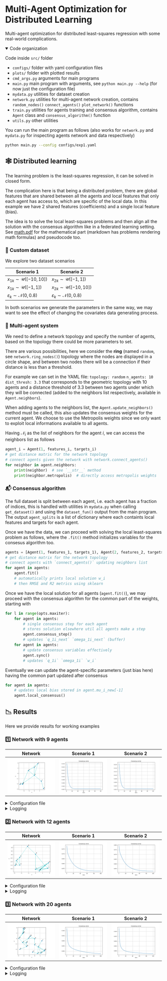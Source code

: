 # Multi-Agent Optimization for Distributed Learning

Multi-agent optimization for distributed least-squares regression with some real-world complications.

<details open>
<summary>Code organization</summary>

Code inside `src/` folder

- `configs/` folder with yaml configuration files
- `plots/` folder with plotted results
- `cmd_args.py` arguments for main programs
- `main.py` main program with arguments, see `python main.py --help` (for now just the configuration file)
- `mydata.py` utilities for dataset creation
- `network.py` utilities for multi-agent network creation, contains `random_nodes()` `connect_agents()` `plot_network()` functions
- `train.py` utilities for agents training and consensus algorithm, contains `Agent` class and `consensus_algorithm()` function
- `utils.py` other utilities

</details>

You can run the main program as follows (also works for `network.py` and `mydata.py` for inspecting agents network and data respectively)

```bash
python main.py --config configs/exp1.yaml
```

## :spider_web: Distributed learning

The learning problem is the least-squares regression, it can be solved in closed form.

The complication here is that being a distributed problem, there are global features that are shared between all the agents and local features that only each agent has access to, which are specific of the local data. In this example we have 2 shared features (coefficients) and a single local feature (bias).

The idea is to solve the local least-squares problems and then align all the solution with the consensus algorithm like in a federated learning setting. See [math.pdf](math.pdf) for the mathematical part (markdown has problems rendering math formulas) and pseudocode too.

### :file_folder: Custom dataset

We explore two dataset scenarios

Scenario 1 | Scenario 2
---------- | ----------
$x_{1k}\sim\mathcal{U}([-10,10])$ | $x_{2k}\sim\mathcal{U}([-1,1])$
$x_{1k}\sim\mathcal{U}([-1,1])$ | $x_{2k}\sim\mathcal{U}([-10,10])$ 
$\varepsilon_k\sim\mathcal{N}(0,0.8)$ | $\varepsilon_k\sim\mathcal{N}(0,0.8)$

In both scenarios we generate the parameters in the same way, we may want to see the effect of changing the covariates data generating process.

### :busts_in_silhouette: Multi-agent system

We need to define a network topology and specify the number of agents, based on the topology there could be more parameters to set.

There are various possibilities, here we consider the **ring** (named `random`, see `network.ring_nodes()`) topology where the nodes are displayed in a circle shape, and between two nodes there will be a connection if their distance is less than a threshold.
<!-- - Geometric: generate random 2D coordinates the connect two agents if their distance is below a given threshold (see `network.random_nodes()`)
- Ring: display the nodes in a circle (see `network.ring_nodes`) as the previous the threshold should be provided here too -->

For example we can set in the YAML file: `topology: random` `n_agents: 10` `dist_thresh: 3.3` that corresponds to the geometric topology with 10 agents and a distance threshold of 3.3 between two agents under which they will be connected (added to the neighbors list respectively, available in `Agent.neighbors`).

When adding agents to the neighbors list, the `Agent.update_neighbors()` method must be called, this also updates the consensus weights for the current agent. We choose to use the Metropolis weights since we only want to exploit local informations available to all agents.

Having $\mathcal{N}_i$ as the list of neighbors for the agent $i$, we can access the neighbors list as follows

```python
agent_i = Agent(1, features_i, targets_i)
# get distance matric for the network topology
# connect agents given the network with network.connect_agents()
for neighbor in agent.neighbors:
    print(neighbor)  # see `__str__` method
    print(neighbor.metropolis)  # directly access metropolis weights
```

### :mailbox_with_mail: Consensus algorithm

The full dataset is split between each agent, i.e. each agent has a fraction of indices, this is handled with utilities in `mydata.py` when calling `get_dataset()` and using the `dataset_fun()` output from the main program. The output `agent_splits` is a list of dictionary where each containts local features and targets for each agent.

Once we have the data, we can proceed with solving the local least-squares problem as follows, where the `.fit()` method initializes variables for the consesus algorithm too.

```python
agents = [Agent(1, features_1, targets_1), Agent(2, features_2, targets_2)]
# get distance matrix for the network topology
# connect agents with `connect_agents()` updating neighbors list
for agent in agents:
    agent.fit()
    # automatically prints local solution w_i
    # then RMSE and R2 metrics using sklearn
```

Once we have the local solution for all agents (`agent.fit()`), we may proceed with the consensus algorithm for the common part of the weights, starting with

```python
for l in range(opts.maxiter):
    for agent in agents:
        # single consensus step for each agent
        # stores solution elsewhere util all agents make a step
        agent.consensus_step()
        # updates `q_1i_next` `omega_1i_next` (buffer)
    for agent in agents:
        # update consensus variables effectively
        agent.sync()
        # updates `q_1i` `omega_1i` `w_i`
```

Eventually we can update the agent-specific parameters (just bias here) having the common part updated after consensus

```python
for agent in agents:
    # updates local bias stored in agent.mu_i_new[-1]
    agent.local_consensus()
```

## :chart_with_downwards_trend: Results

Here we provide results for working examples

### :one: Network with 9 agents

Network | Scenario 1 | Scenario 2
------- | ---------- | ----------
![rand12](src/plots/random9.png) | ![err1](src/plots/data1_rand9.png) | ![err2](src/plots/data2_rand9.png)

<details>
<summary>Configuration file</summary>

- `seed: 42`
- `dataset: dataset1` then `dataset2`
- `n_samples: 12000`
- `n_agents: 9`
- `topology: random`
- `grid_size: 5`
- `dist_thresh: 2.8`
- `maxiter: 60`
- `experiment_name: data1_rand9` then `data2_rand9`
- `log_every: 15`

</details>

<details>
<summary>Logging</summary>

<table>
<tr>
<th>Scenario 1</th>
<th>Scenario 2</th>
</tr>
<tr>
<td>

```bash
Synthetic w_i_avg=[ 0.5637 -1.4668  0.3939]

Local w_i_avg=[ 0.5631 -1.4813  0.3893] RMSE_avg=0.79 R2_avg=0.91

Iteration [001/60] cons_err=0.118168
  w_i_avg=[ 0.5763 -1.473   0.3893] RMSE_avg=1.34 R2_avg=0.37
Iteration [016/60] cons_err=0.102429
  w_i_avg=[ 0.5614 -1.447   0.3893] RMSE_avg=1.43 R2_avg=0.10
Iteration [031/60] cons_err=0.102381
  w_i_avg=[ 0.5607 -1.4461  0.3893] RMSE_avg=1.44 R2_avg=0.09
Iteration [046/60] cons_err=0.102381
  w_i_avg=[ 0.5606 -1.446   0.3893] RMSE_avg=1.44 R2_avg=0.09
Iteration [060/60] cons_err=0.102381
  w_i_avg=[ 0.5606 -1.446   0.3893] RMSE_avg=1.44 R2_avg=0.09

w_i_avg=[ 0.5606 -1.446   0.3947] RMSE_avg=1.44 R2_avg=0.09
```

</td>
<td>

```bash
Synthetic w_i_avg=[ 0.5637 -1.4668  0.3939]

Local w_i_avg=[ 0.5581 -1.4683  0.3893] RMSE_avg=0.79 R2_avg=0.99

Iteration [001/60] cons_err=0.116577
  w_i_avg=[ 0.5865 -1.458   0.3893] RMSE_avg=1.26 R2_avg=0.95
Iteration [016/60] cons_err=0.102419
  w_i_avg=[ 0.5718 -1.4335  0.3893] RMSE_avg=1.37 R2_avg=0.94
Iteration [031/60] cons_err=0.102381
  w_i_avg=[ 0.571  -1.4326  0.3893] RMSE_avg=1.37 R2_avg=0.94
Iteration [046/60] cons_err=0.102381
  w_i_avg=[ 0.571  -1.4326  0.3893] RMSE_avg=1.37 R2_avg=0.94
Iteration [060/60] cons_err=0.102381
  w_i_avg=[ 0.571  -1.4326  0.3893] RMSE_avg=1.37 R2_avg=0.94

w_i_avg=[ 0.571  -1.4326  0.3786] RMSE_avg=1.37 R2_avg=0.94
```

</td>
</tr>
</table>

</details>


### :two: Network with 12 agents

Network | Scenario 1 | Scenario 2
------- | ---------- | ----------
![rand12](src/plots/random12.png) | ![err1](src/plots/data1_rand12.png) | ![err2](src/plots/data2_rand12.png)


<details>
<summary>Configuration file</summary>

- `seed: 42`
- `dataset: dataset1` then `dataset2`
- `n_samples: 20000`
- `n_agents: 12`
- `topology: random`
- `grid_size: 5`
- `dist_thresh: 2.2`
- `maxiter: 100`
- `experiment_name: data1_rand12` and `data2_rand12`
- `log_every: 15`

</details>

<details>
<summary>Logging</summary>

<table>
<tr>
<th>Scenario 1</th>
<th>Scenario 2</th>
</tr>
<tr>
<td>

```bash
Synthetic w_i_avg=[ 0.6253 -1.6316  0.1697]

Local w_i_avg=[ 0.6264 -1.6359  0.1679] RMSE_avg=0.80 R2_avg=0.91

Iteration [001/100] cons_err=0.077981
  w_i_avg=[ 0.6327 -1.6719  0.1679] RMSE_avg=1.83 R2_avg=0.43
Iteration [016/100] cons_err=0.061298
  w_i_avg=[ 0.6341 -1.6904  0.1679] RMSE_avg=2.00 R2_avg=0.31
Iteration [031/100] cons_err=0.056201
  w_i_avg=[ 0.6306 -1.6992  0.1679] RMSE_avg=1.99 R2_avg=0.32
Iteration [046/100] cons_err=0.053975
  w_i_avg=[ 0.6284 -1.7049  0.1679] RMSE_avg=1.99 R2_avg=0.32
Iteration [061/100] cons_err=0.053000
  w_i_avg=[ 0.6269 -1.7087  0.1679] RMSE_avg=1.99 R2_avg=0.32
Iteration [076/100] cons_err=0.052573
  w_i_avg=[ 0.6259 -1.7112  0.1679] RMSE_avg=1.99 R2_avg=0.32
Iteration [091/100] cons_err=0.052386
  w_i_avg=[ 0.6253 -1.7128  0.1679] RMSE_avg=1.99 R2_avg=0.32
Iteration [100/100] cons_err=0.052329
  w_i_avg=[ 0.625  -1.7135  0.1679] RMSE_avg=2.00 R2_avg=0.32

w_i_avg=[ 0.625  -1.7135  0.2067] RMSE_avg=1.99 R2_avg=0.32
```

</td>
<td>

```bash
Synthetic w_i_avg=[ 0.6253 -1.6316  0.1697]

Local w_i_avg=[ 0.6371 -1.632   0.1679] RMSE_avg=0.80 R2_avg=0.99

Iteration [001/100] cons_err=0.078895
  w_i_avg=[ 0.6363 -1.6396  0.1679] RMSE_avg=1.87 R2_avg=0.95
Iteration [016/100] cons_err=0.062099
  w_i_avg=[ 0.6377 -1.6566  0.1679] RMSE_avg=1.97 R2_avg=0.94
Iteration [031/100] cons_err=0.056568
  w_i_avg=[ 0.635  -1.6659  0.1679] RMSE_avg=2.01 R2_avg=0.94
Iteration [046/100] cons_err=0.054140
  w_i_avg=[ 0.6335 -1.672   0.1679] RMSE_avg=2.03 R2_avg=0.93
Iteration [061/100] cons_err=0.053074
  w_i_avg=[ 0.6327 -1.6761  0.1679] RMSE_avg=2.05 R2_avg=0.93
Iteration [076/100] cons_err=0.052606
  w_i_avg=[ 0.6321 -1.6789  0.1679] RMSE_avg=2.07 R2_avg=0.93
Iteration [091/100] cons_err=0.052400
  w_i_avg=[ 0.6318 -1.6807  0.1679] RMSE_avg=2.08 R2_avg=0.93
Iteration [100/100] cons_err=0.052337
  w_i_avg=[ 0.6317 -1.6815  0.1679] RMSE_avg=2.08 R2_avg=0.93

w_i_avg=[ 0.6317 -1.6815  0.1684] RMSE_avg=2.08 R2_avg=0.93
```

</td>
</tr>
</table>

</details>


### :three: Network with 20 agents

Network | Scenario 1 | Scenario 2
------- | ---------- | ----------
![rand20](src/plots/random20.png) | ![error1](src/plots/data1_rand20.png) | ![error2](src/plots/data2_rand20.png)


<details>
<summary>Configuration file</summary>

- `seed: 42`
- `dataset: dataset1` and `dataset2`
- `n_samples: 40000`
- `n_agents: 20`
- `topology: random`
- `grid_size: 5`
- `dist_thresh: 1.35`
- `maxiter: 100`
- `experiment_name: data1_rand20` and `data2_rand20`
- `log_every: 15`

</details>

<details>
<summary>Logging</summary>

<table>
<tr>
<th>Scenario 1</th>
<th>Scenario 2</th>
</tr>
<tr>
<td>

```bash
Synthetic w_i_avg=[ 0.4081 -1.5619  0.2113]

Local w_i_avg=[ 0.4087 -1.5707  0.2119] RMSE_avg=0.80 R2_avg=0.86

Iteration [001/100] cons_err=0.102139
  w_i_avg=[ 0.4029 -1.5829  0.2119] RMSE_avg=1.43 R2_avg=0.36
Iteration [016/100] cons_err=0.082837
  w_i_avg=[ 0.4161 -1.5796  0.2119] RMSE_avg=1.61 R2_avg=0.03
Iteration [031/100] cons_err=0.080833
  w_i_avg=[ 0.4241 -1.579   0.2119] RMSE_avg=1.62 R2_avg=-0.02
Iteration [046/100] cons_err=0.079604
  w_i_avg=[ 0.4305 -1.5787  0.2119] RMSE_avg=1.62 R2_avg=-0.05
Iteration [061/100] cons_err=0.078734
  w_i_avg=[ 0.4357 -1.5786  0.2119] RMSE_avg=1.63 R2_avg=-0.08
Iteration [076/100] cons_err=0.078113
  w_i_avg=[ 0.44   -1.5785  0.2119] RMSE_avg=1.63 R2_avg=-0.11
Iteration [091/100] cons_err=0.077672
  w_i_avg=[ 0.4436 -1.5785  0.2119] RMSE_avg=1.63 R2_avg=-0.13
Iteration [100/100] cons_err=0.077471
  w_i_avg=[ 0.4454 -1.5786  0.2119] RMSE_avg=1.64 R2_avg=-0.14

w_i_avg=[ 0.4454 -1.5786  0.2365] RMSE_avg=1.64 R2_avg=-0.14
```

</td>
<td>

```bash
Synthetic w_i_avg=[ 0.4081 -1.5619  0.2113]

Local w_i_avg=[ 0.4143 -1.5628  0.2119] RMSE_avg=0.80 R2_avg=0.99

Iteration [001/100] cons_err=0.103146
  w_i_avg=[ 0.3888 -1.5606  0.2119] RMSE_avg=1.63 R2_avg=0.96
Iteration [016/100] cons_err=0.080319
  w_i_avg=[ 0.3988 -1.5614  0.2119] RMSE_avg=1.64 R2_avg=0.96
Iteration [031/100] cons_err=0.078863
  w_i_avg=[ 0.405  -1.5619  0.2119] RMSE_avg=1.65 R2_avg=0.96
Iteration [046/100] cons_err=0.078180
  w_i_avg=[ 0.4097 -1.5625  0.2119] RMSE_avg=1.65 R2_avg=0.96
Iteration [061/100] cons_err=0.077725
  w_i_avg=[ 0.4135 -1.5631  0.2119] RMSE_avg=1.65 R2_avg=0.96
Iteration [076/100] cons_err=0.077401
  w_i_avg=[ 0.4166 -1.5636  0.2119] RMSE_avg=1.65 R2_avg=0.96
Iteration [091/100] cons_err=0.077170
  w_i_avg=[ 0.4192 -1.564   0.2119] RMSE_avg=1.65 R2_avg=0.96
Iteration [100/100] cons_err=0.077065
  w_i_avg=[ 0.4205 -1.5643  0.2119] RMSE_avg=1.65 R2_avg=0.96

w_i_avg=[ 0.4205 -1.5643  0.2149] RMSE_avg=1.65 R2_avg=0.96
```
</td>
</tr>
</table>

</details>
